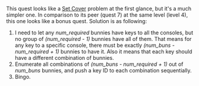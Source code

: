 This quest looks like a [Set Cover](https://www.geeksforgeeks.org/set-cover-is-np-complete/) problem at the first glance, but it's a much simpler one. In comparison to its peer (quest 7) at the same level (level 4), this one looks like a bonus quest.
Solution is as following:
1. I need to let any *num_required* bunnies have keys to all the consoles, but no group of *(num_required - 1)* bunnies have all of them. That means for any key to a specific console, there must be exactly *(num_buns - num_required + 1)* bunnies to have it. Also it means that each key should have a different combination of bunnies.
2. Enumerate all combinations of *(num_buns - num_required + 1)* out of *num_buns* bunnies, and push a key ID to each combination sequentially.
3. Bingo.
